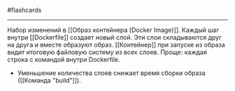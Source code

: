 #flashcards
***
Набор изменений в [[Образ контейнера (Docker Image)]].
	Каждый шаг внутри [[Dockerfile]] создает новый слой. Эти слои складываются друг на друга и вместе образуют образ. [[Контейнер]] при запуске из образа видит итоговую файловую систему из всех слоев.
Проще: каждая строка с командой внутри Dockerfile.
- Уменьшение количества слоев снижает время сборки образа ([[Команда "build"]]).
<!--SR:!2025-11-05,19,250-->